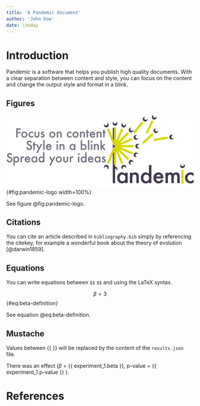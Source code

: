 ```yaml
---
title: 'A Pandemic document'
author: 'John Doe'
date: \today
---
```


# Introduction

Pandemic is a software that helps you publish high quality documents. With a clear separation between content and style, you can focus on the content and change the output style and format in a blink.

## Figures

![**The Pandemic logo**](figures/pandemic.jpg){#fig:pandemic-logo width=100%}

See figure @fig:pandemic-logo.

## Citations

You can cite an article described in `bibliography.bib` simply by referencing the citekey, for example a wonderful book about the theory of evolution [@darwin1859].

## Equations

You can write equations between `$$` `$$` and using the LaTeX syntax.

$$ \beta = 3 $${#eq:beta-definition}

See equation @eq:beta-definition.

## Mustache

Values between \{\{ \}\} will be replaced by the content of the `results.json` file.

There was an effect ($\beta$ = {{ experiment_1.beta }}, p-value = {{ experiment_1.p-value }} ).

# References

<!-- the list of references will automatically be inserted here -->
